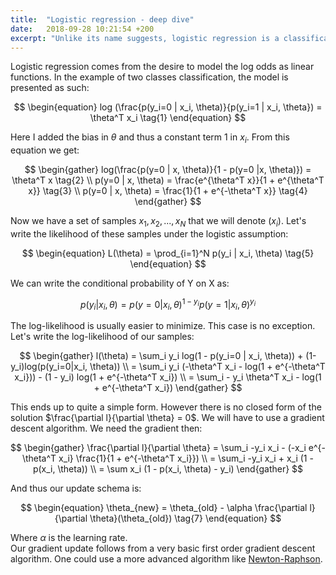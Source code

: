 ```yaml
---
title:  "Logistic regression - deep dive"
date:   2018-09-28 10:21:54 +200
excerpt: "Unlike its name suggests, logistic regression is a classification algorithm. It is a very simple algorithm yet extremely robust"
---
```

Logistic regression comes from the desire to model the log odds as linear functions. In the example of two classes classification, the model is presented as such:    
        
$$
\begin{equation}
log (\frac{p(y_i=0 | x_i, \theta)}{p(y_i=1 | x_i, \theta}) = \theta^T x_i \tag{1}
\end{equation}
$$     
     
Here I added the bias in $\theta$ and thus a constant term 1 in $x_i$.
From this equation we get:    
        
$$
\begin{gather}
log(\frac{p(y=0 | x, \theta)}{1 - p(y=0 |x, \theta)}) = \theta^T x  \tag{2} \\
p(y=0 | x, \theta) = \frac{e^{\theta^T x}}{1 + e^{\theta^T x}}  \tag{3} \\
p(y=0 | x, \theta) = \frac{1}{1 + e^{-\theta^T x}}  \tag{4}
\end{gather}
$$   
      
Now we have a set of samples ${x_1, x_2, ..., x_N}$ that we will denote $(x_i)$. Let's write the likelihood of these samples under the logistic assumption:     
     
$$
\begin{equation}
L(\theta) = \prod_{i=1}^N p(y_i | x_i, \theta)  \tag{5}
\end{equation}
$$    
       
We can write the conditional probability of Y on X as:    
        
$$
\begin{equation}
p(y_i | x_i, \theta) = p(y=0 | x_i, \theta)^{1-y_i} p(y=1 | x_i, \theta)^{y_i}  \tag{6}
\end{equation}
$$

The log-likelihood is usually easier to minimize. This case is no exception. Let's write the log-likelihood of our samples:      
       
$$
\begin{gather}
l(\theta) = \sum_i y_i log(1 - p(y_i=0 | x_i, \theta)) + (1-y_i)log(p(y_i=0|x_i, \theta))  \\
= \sum_i y_i (-\theta^T x_i - log(1 + e^{-\theta^T x_i})) - (1 - y_i) log(1 + e^{-\theta^T x_i})  \\
= \sum_i - y_i \theta^T x_i - log(1 + e^{-\theta^T x_i})
\end{gather}
$$     
        
This ends up to quite a simple form. However there is no closed form of the solution $\frac{\partial l}{\partial \theta} = 0$. We will have to use a gradient descent algorithm. We need the gradient then:     
          
$$
\begin{gather}
\frac{\partial l}{\partial \theta} = \sum_i -y_i x_i - (-x_i e^{-\theta^T x_i} \frac{1}{1 + e^{-\theta^T x_i}}) \\
= \sum_i -y_i x_i + x_i (1 - p(x_i, \theta)) \\
= \sum x_i (1 - p(x_i, \theta) - y_i)
\end{gather}
$$   
      
And thus our update schema is:     
      
$$
\begin{equation}
\theta_{new} = \theta_{old} - \alpha \frac{\partial l}{\partial \theta}(\theta_{old})  \tag{7}
\end{equation}
$$

Where $\alpha$ is the learning rate.     
Our gradient update follows from a very basic first order gradient descent algorithm. One could use a more advanced algorithm like [Newton-Raphson](http://en.wikipedia.org/wiki/Newton%27s_method).